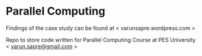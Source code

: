 # Parallel Computing
Findings of the case study can be found at < varunsapre.wordpress.com >

Repo to store code written for Parallel Computing Course at PES University
< varun.sapre@gmail.com >
